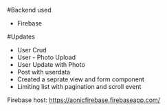 #Backend used
  * Firebase


#Updates
  * User Crud
  * User - Photo Upload
  * User Update with Photo
  * Post with userdata
  * Created a seprate view and form component
  * Limiting list with pagination and scroll event

Firebase host: https://aonicfirebase.firebaseapp.com/

